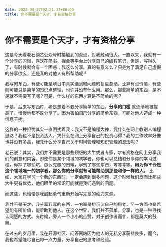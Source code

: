 ```yaml
---
date: 2022-04-27T02:21:37+08:00
title: 你不需要是个天才，才有资格分享
---
```


# 你不需要是个天才，才有资格分享

这是今天看老石谈芯公众号时接触到的观点，对我触动很大。一直以来，我就有一个分享的习惯，喜欢在简书、掘金等平台上分享自己的编程笔记，但是，写得久了，有时候就会有一个困惑：我这么分享，真的有意义么？只是为了满足自己虚假的分享欲么，还是真的对他人有所帮助呢？

我写的东西，有些可能是项目中真实遇到的问题的复盘总结，还算有点价值，有些则可能只是简单的知识点整理，也许并没有什么用。那么，那些简单的东西，是不是就不需要写了呢？可是，什么样的东西才算是不简单的呢？

于是，后来写东西时，老是想着不要分享简单的东西，**分享的门槛** 就逐渐地被提高了，慢慢地都不敢分享了。因为害怕自己分享的简单东西，可能对他人造成一种信息干扰。

这样的一种担忧其实一直困扰着我：我又不是编程大神，凭什么在网上教别人编程思路？我也不是投资达人，凭什么在网上分享自己的投资心得？我的工作效率好像也并没有多高，我凭什么分享自己关于时间管理和知识管理的想法呢？

老石说：其实，我们并不需要是那些顶级的大牛或者专家，才有资格在网上分享我们的创意和内容。即使你是某个领域的初学者，你也可以总结和分享你的学习过程，你踩了哪些坑，怎么克服的困难，学到了哪些东西，等等等等。**因为你不会是这个领域唯一的初学者，那么你的分享就有可能帮助到那些和你一样的人。** 比如，大家在学习一个新的东西时，一定会遇到很多问题，这个时候我们反而比那些大牛更有优势，他们眼里的常识可能就是我们遇到的问题。

而这些，也恰恰是我鼓起勇气重新开始写文章的动力来源。

我并不是天才，我分享我写的东西，一方面是想沉淀自己的思考，另一方面也是希望能有所价值，能帮助到他人。在这个世界，我们并不孤单，分享，也是一种寻找认同感的方式。有时候，旁人一个小小的点赞，对于创作者而言，都是莫大的鼓舞。

在过去的岁月里，我在开源社区、问答网站因为他人的无私分享获益良多，而今，我也希望能尽自己的一点力量，分享自己的思考和经验。